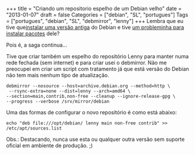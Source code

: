 +++
title = "Criando um repositorio espelho de um Debian velho"
date = "2013-01-07"
draft = false
Categories = ["debian", "SL", "portugues"]
Tags = ["portugues", "debian", "SL", "debmirror", "lenny"]
+++
Lembra que eu tive que[instalar uma versão antiga](http://www.fernandoike.com/2012/12/27/instalando-um-debian-velho-lenny/) do
Debian e tive [um probleminha para instalar pacotes](http://www.fernandoike.com/2012/12/28/timeout-para-instalar-pacotes-no-debian-velho/) dele?

Pois é, a saga continua…

Tive que criar também um espelho do repositório Lenny para manter numa
rede fechada (sem internet) e para criar usei o debmirror. Não me
preocupei em criar um script com tratamento já que está versão do Debian
não tem mais nenhum tipo de atualização.

    debmirror --nosource --host=archive.debian.org --method=http \
     --rsync-extra=none --dist=lenny --arch=amd64 \
    --section=main,contrib,non-free --cleanup --ignore-release-gpg \
    --progress --verbose /srv/mirror/debian

Uma das formas de configurar o novo repositório é como está abaixo:

    echo "deb file:///opt/debian/ lenny main non-free contrib" >> /etc/apt/sources.list

Obs.: Destacando, nunca use esta ou qualquer outra versão sem suporte
oficial em ambiente de produção. ;)
